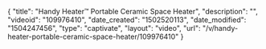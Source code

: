 {
    "title": "Handy Heater&trade; Portable Ceramic Space Heater",
    "description": "",
    "videoid": "109976410",
    "date_created": "1502520113",
    "date_modified": "1504247456",
    "type": "captivate",
    "layout": "video",
    "url": "\/v\/handy-heater-portable-ceramic-space-heater\/109976410"
}